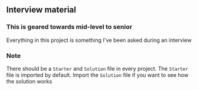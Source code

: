 ## Interview material
### This is geared towards mid-level to senior

Everything in this project is something I've been asked during an interview

### Note
There should be a `Starter` and `Solution` file in every project. The `Starter` file is imported by default. Import 
the `Solution` file if you want to see how the solution works
